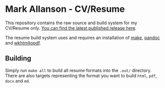 Mark Allanson - CV/Resume
=========================

This repository contains the raw source and build system for my CV/Resume only. [You can find the latest published 
release here](https://markallanson.net/cv).

The resume build system uses and requires an installation of [make](https://www.gnu.org/software/make/), 
[pandoc](https://pandoc.org/) and [wkhtmltopdf](https://wkhtmltopdf.org).

Building
--------
Simply run `make all` to build all resume formats into the `.out/` directory. There are also targets representing
the format you want to build `html`, `pdf`, `docx` and `md`.